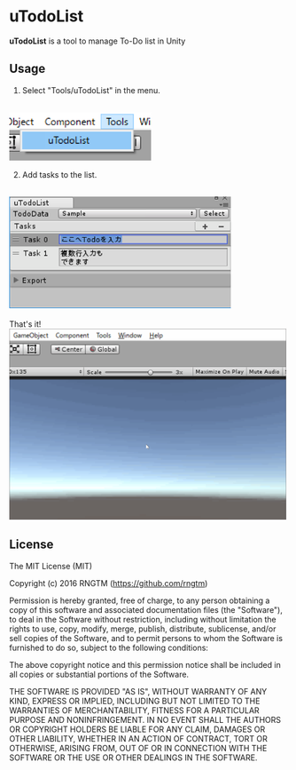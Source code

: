 uTodoList
============
**uTodoList** is a tool to manage To-Do list in Unity

Usage
-------
1) Select "Tools/uTodoList" in the menu.
<br>
<img width = 256 src = "./Demo/usage_1.png">

<br>

2) Add tasks to the list.
<br>
<img width = 400 src = "./Demo/usage_2.png">

<br>
<br>
That's it!
<br>
<img width = 500 src = "./Demo/demo.gif">

License
-------
The MIT License (MIT)

Copyright (c) 2016 RNGTM (https://github.com/rngtm)

Permission is hereby granted, free of charge, to any person obtaining a copy of
this software and associated documentation files (the "Software"), to deal in
the Software without restriction, including without limitation the rights to
use, copy, modify, merge, publish, distribute, sublicense, and/or sell copies of
the Software, and to permit persons to whom the Software is furnished to do so,
subject to the following conditions:

The above copyright notice and this permission notice shall be included in all
copies or substantial portions of the Software.

THE SOFTWARE IS PROVIDED "AS IS", WITHOUT WARRANTY OF ANY KIND, EXPRESS OR
IMPLIED, INCLUDING BUT NOT LIMITED TO THE WARRANTIES OF MERCHANTABILITY, FITNESS
FOR A PARTICULAR PURPOSE AND NONINFRINGEMENT. IN NO EVENT SHALL THE AUTHORS OR
COPYRIGHT HOLDERS BE LIABLE FOR ANY CLAIM, DAMAGES OR OTHER LIABILITY, WHETHER
IN AN ACTION OF CONTRACT, TORT OR OTHERWISE, ARISING FROM, OUT OF OR IN
CONNECTION WITH THE SOFTWARE OR THE USE OR OTHER DEALINGS IN THE SOFTWARE.
